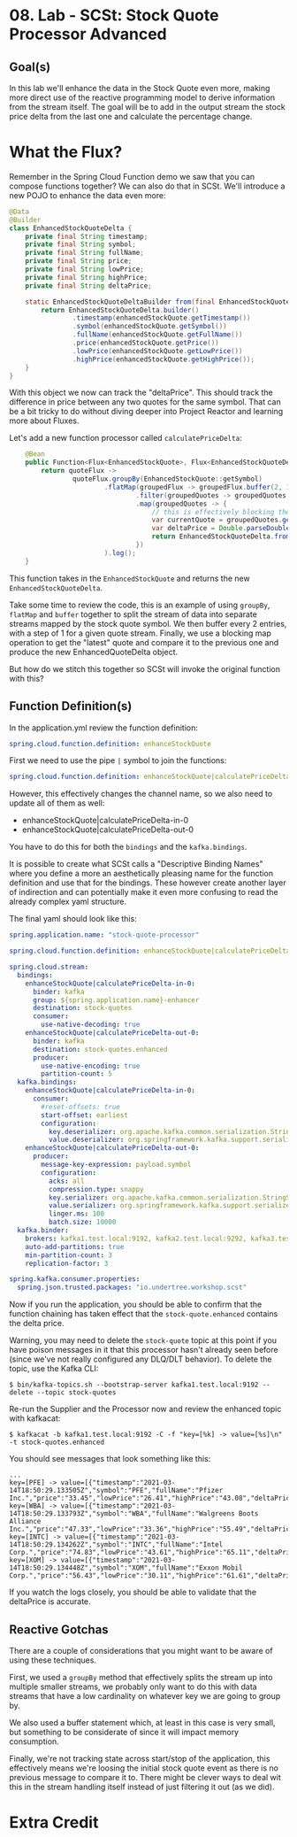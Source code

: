 # 08. Lab - SCSt: Stock Quote Processor Advanced

## Goal(s)

In this lab we'll enhance the data in the Stock Quote even more, making more direct use of the reactive programming
model to derive information from the stream itself.  The goal will be to add in the output stream the stock price delta
from the last one and calculate the percentage change.

# What the Flux?

Remember in the Spring Cloud Function demo we saw that you can compose functions together?  We can also do that in SCSt.
We'll introduce a new POJO to enhance the data even more:

```java
@Data
@Builder
class EnhancedStockQuoteDelta {
    private final String timestamp;
    private final String symbol;
    private final String fullName;
    private final String price;
    private final String lowPrice;
    private final String highPrice;
    private final String deltaPrice;

    static EnhancedStockQuoteDeltaBuilder from(final EnhancedStockQuote enhancedStockQuote) {
        return EnhancedStockQuoteDelta.builder()
                .timestamp(enhancedStockQuote.getTimestamp())
                .symbol(enhancedStockQuote.getSymbol())
                .fullName(enhancedStockQuote.getFullName())
                .price(enhancedStockQuote.getPrice())
                .lowPrice(enhancedStockQuote.getLowPrice())
                .highPrice(enhancedStockQuote.getHighPrice());
    }
}
```

With this object we now can track the "deltaPrice".  This should track the difference in price between any two quotes
for the same symbol.  That can be a bit tricky to do without diving deeper into Project Reactor and learning more
about Fluxes.  

Let's add a new function processor called `calculatePriceDelta`:

```java
    @Bean
    public Function<Flux<EnhancedStockQuote>, Flux<EnhancedStockQuoteDelta>> calculatePriceDelta() {
        return quoteFlux ->
                quoteFlux.groupBy(EnhancedStockQuote::getSymbol)
                        .flatMap(groupedFlux -> groupedFlux.buffer(2, 1)
                                .filter(groupedQuotes -> groupedQuotes.size() == 2)
                                .map(groupedQuotes -> {
                                    // this is effectively blocking the stream...
                                    var currentQuote = groupedQuotes.get(1);
                                    var deltaPrice = Double.parseDouble(currentQuote.getPrice()) - Double.parseDouble(groupedQuotes.get(0).getPrice());
                                    return EnhancedStockQuoteDelta.from(currentQuote).deltaPrice(String.format("%+.2f", deltaPrice)).build();
                                })
                        ).log();
    }
```

This function takes in the `EnhancedStockQuote` and returns the new `EnhancedStockQuoteDelta`.

Take some time to review the code, this is an example of using `groupBy`, `flatMap` and `buffer` together to split the
stream of data into separate streams mapped by the stock quote symbol.  We then buffer every 2 entries, with a step of 1
for a given quote stream.  Finally, we use a blocking map operation to get the "latest" quote and compare it to the
previous one and produce the new EnhancedQuoteDelta object.

But how do we stitch this together so SCSt will invoke the original function with this?

## Function Definition(s)

In the application.yml review the function definition:

```yaml
spring.cloud.function.definition: enhanceStockQuote
```

First we need to use the pipe `|` symbol to join the functions:

```yaml
spring.cloud.function.definition: enhanceStockQuote|calculatePriceDelta
```

However, this effectively changes the channel name, so we also need to update all of them as well:

- enhanceStockQuote|calculatePriceDelta-in-0
- enhanceStockQuote|calculatePriceDelta-out-0

You have to do this for both the `bindings` and the `kafka.bindings`.

It is possible to create what SCSt calls a "Descriptive Binding Names" where you define a more an aesthetically pleasing
name for the function definition and use that for the bindings.  These however create another layer of indirection and
can potentially make it even more confusing to read the already complex yaml structure.

The final yaml should look like this:

```yaml
spring.application.name: "stock-quote-processor"

spring.cloud.function.definition: enhanceStockQuote|calculatePriceDelta

spring.cloud.stream:
  bindings:
    enhanceStockQuote|calculatePriceDelta-in-0:
      binder: kafka
      group: ${spring.application.name}-enhancer
      destination: stock-quotes
      consumer:
        use-native-decoding: true
    enhanceStockQuote|calculatePriceDelta-out-0:
      binder: kafka
      destination: stock-quotes.enhanced
      producer:
        use-native-encoding: true
        partition-count: 5
  kafka.bindings:
    enhanceStockQuote|calculatePriceDelta-in-0:
      consumer:
        #reset-offsets: true
        start-offset: earliest
        configuration:
          key.deserializer: org.apache.kafka.common.serialization.StringDeserializer
          value.deserializer: org.springframework.kafka.support.serializer.JsonDeserializer
    enhanceStockQuote|calculatePriceDelta-out-0:
      producer:
        message-key-expression: payload.symbol
        configuration:
          acks: all
          compression.type: snappy
          key.serializer: org.apache.kafka.common.serialization.StringSerializer
          value.serializer: org.springframework.kafka.support.serializer.JsonSerializer
          linger.ms: 100
          batch.size: 10000
  kafka.binder:
    brokers: kafka1.test.local:9192, kafka2.test.local:9292, kafka3.test.local:9392
    auto-add-partitions: true
    min-partition-count: 3
    replication-factor: 3

spring.kafka.consumer.properties:
  spring.json.trusted.packages: "io.undertree.workshop.scst"
```

Now if you run the application, you should be able to confirm that the function chaining has taken effect that the
`stock-quote.enhanced` contains the delta price.

Warning, you may need to delete the `stock-quote` topic at this point if you have poison messages in it that this
processor hasn't already seen before (since we've not really configured any DLQ/DLT behavior).  To delete the topic, use
the Kafka CLI:

```shell
$ bin/kafka-topics.sh --bootstrap-server kafka1.test.local:9192 --delete --topic stock-quotes
```

Re-run the Supplier and the Processor now and review the enhanced topic with kafkacat:

```shell
$ kafkacat -b kafka1.test.local:9192 -C -f "key=[%k] -> value=[%s]\n" -t stock-quotes.enhanced
```

You should see messages that look something like this:

```text
...
key=[PFE] -> value=[{"timestamp":"2021-03-14T18:50:29.133505Z","symbol":"PFE","fullName":"Pfizer Inc.","price":"33.45","lowPrice":"26.41","highPrice":"43.08","deltaPrice":"+0.00"}]
key=[WBA] -> value=[{"timestamp":"2021-03-14T18:50:29.133793Z","symbol":"WBA","fullName":"Walgreens Boots Alliance Inc.","price":"47.33","lowPrice":"33.36","highPrice":"55.49","deltaPrice":"-0.01"}]
key=[INTC] -> value=[{"timestamp":"2021-03-14T18:50:29.134262Z","symbol":"INTC","fullName":"Intel Corp.","price":"74.83","lowPrice":"43.61","highPrice":"65.11","deltaPrice":"+0.00"}]
key=[XOM] -> value=[{"timestamp":"2021-03-14T18:50:29.134448Z","symbol":"XOM","fullName":"Exxon Mobil Corp.","price":"56.43","lowPrice":"30.11","highPrice":"61.61","deltaPrice":"-0.01"}]
```

If you watch the logs closely, you should be able to validate that the deltaPrice is accurate.

## Reactive Gotchas

There are a couple of considerations that you might want to be aware of using these techniques.

First, we used a `groupBy` method that effectively splits the stream up into multiple smaller streams, we probably only
want to do this with data streams that have a low cardinality on whatever key we are going to group by.

We also used a buffer statement which, at least in this case is very small, but something to be considerate of since it
will impact memory consumption.

Finally, we're not tracking state across start/stop of the application, this effectively means we're loosing the initial
stock quote event as there is no previous message to compare it to.  There might be clever ways to deal wit this in the
stream handling itself instead of just filtering it out (as we did).

# Extra Credit

